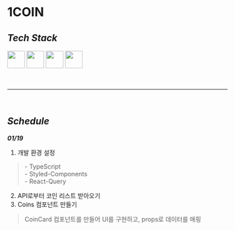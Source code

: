 # 1COIN

## _Tech Stack_

<div>
  <img width="40" height="40" src="https://user-images.githubusercontent.com/82315118/146652190-f113fe0f-6432-481e-9c9b-b1869ddc67c7.png">
  <img width="40" height="40" src="https://user-images.githubusercontent.com/82315118/146652259-5c3b7a73-854c-40cc-bedd-f9a36f7ba664.png">
  <img width="40" height="40" src="https://user-images.githubusercontent.com/82315118/148469158-5150ccf7-c857-4fa6-90ee-4d22fc4ffd6c.png">
  <img width="40" height="40" src="https://user-images.githubusercontent.com/82315118/148469221-20b4777f-0cef-46ee-95d7-ac0dffa02962.png">
</div>

<br><hr><br>

## _Schedule_

***01/19***
1. 개발 환경 설정
>\- TypeScript<br>- Styled-Components<br>- React-Query
2. API로부터 코인 리스트 받아오기
3. Coins 컴포넌트 만들기
> CoinCard 컴포넌트를 만들어 UI를 구현하고, props로 데이터를 매핑